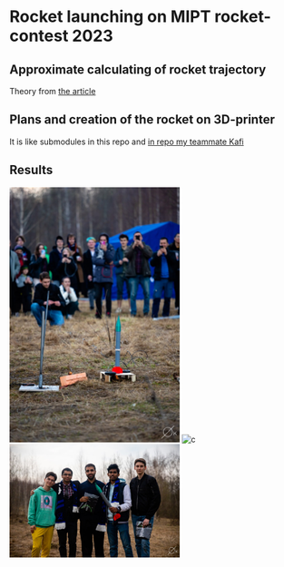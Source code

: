 # Rocket launching on MIPT rocket-contest 2023

## Approximate calculating of rocket trajectory

Theory from [the article](https://lisakov.com/blog/air-resistance/#reshenie)

## Plans and creation of the rocket on 3D-printer

It is like submodules in this repo and [in repo my teammate Kafi](https://github.com/kafiulshabbir/rocket2023/tree/4d35ce447f1effe4cd78548715952e39a7479d0e)

## Results 

<img src="pct_res/launching.jpg" width="300" alt="c"> <img src="pct_res/fly.gif" width="300" alt="c">
<img src="pct_res/win.jpg" width="300" alt="c">